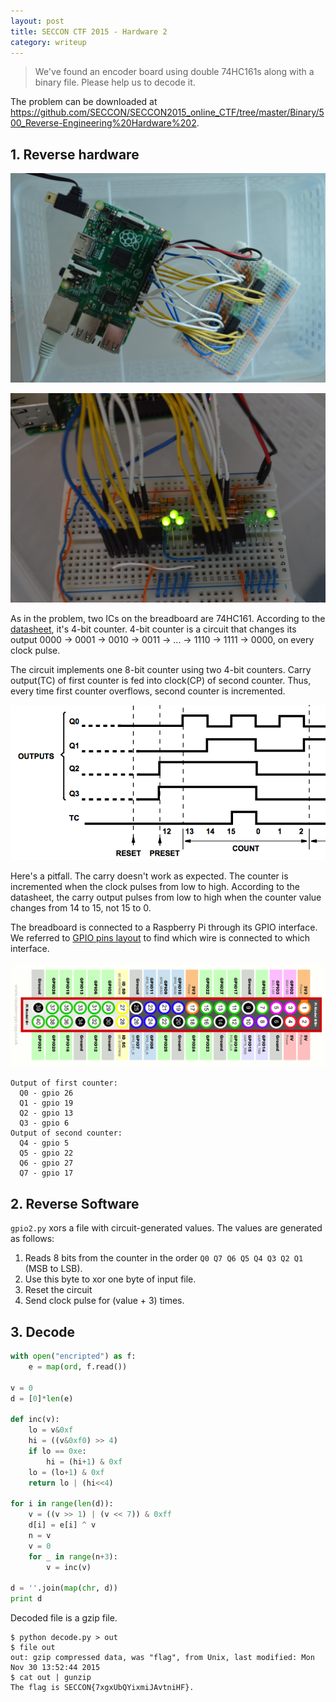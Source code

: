 ```yaml
---
layout: post
title: SECCON CTF 2015 - Hardware 2
category: writeup
---
```


> We've found an encoder board using double 74HC161s along with a binary file.
> Please help us to decode it.

The problem can be downloaded at <https://github.com/SECCON/SECCON2015_online_CTF/tree/master/Binary/500_Reverse-Engineering%20Hardware%202>.

## 1. Reverse hardware

![topview.jpg](/assets/2015/12/DSC_0011.jpg)

![frontview.jpg](/assets/2015/12/DSC_0002_1.jpg)

As in the problem, two ICs on the breadboard are 74HC161. According to the [datasheet](http://www.ti.com/lit/gpn/cd54hc163), it's 4-bit counter. 4-bit counter is a circuit that changes its output 0000 -> 0001 -> 0010 -> 0011 -> ... -> 1110 -> 1111 -> 0000, on every clock pulse.

The circuit implements one 8-bit counter using two 4-bit counters. Carry output(TC) of first counter is fed into clock(CP) of second counter. Thus, every time first counter overflows, second counter is incremented.

![timing.png](/assets/2015/12/timing.png)

Here's a pitfall. The carry doesn't work as expected. The counter is incremented when the clock pulses from low to high. According to the datasheet, the carry output pulses from low to high when the counter value changes from 14 to 15, not 15 to 0.

The breadboard is connected to a Raspberry Pi through its GPIO interface. We referred to [GPIO pins layout](http://www.raspberrypi-spy.co.uk/2012/06/simple-guide-to-the-rpi-gpio-header-and-pins/) to find which wire is connected to which interface.

![gpio.png](/assets/2015/12/gpio.png)

```
Output of first counter:
  Q0 - gpio 26
  Q1 - gpio 19
  Q2 - gpio 13
  Q3 - gpio 6
Output of second counter:
  Q4 - gpio 5
  Q5 - gpio 22
  Q6 - gpio 27
  Q7 - gpio 17
```

## 2. Reverse Software

`gpio2.py` xors a file with circuit-generated values. The values are generated as follows:

1. Reads 8 bits from the counter in the order `Q0 Q7 Q6 Q5 Q4 Q3 Q2 Q1` (MSB to LSB).
2. Use this byte to xor one byte of input file.
3. Reset the circuit
4. Send clock pulse for (value + 3) times.

## 3. Decode

```py
with open("encripted") as f:
    e = map(ord, f.read())

v = 0
d = [0]*len(e)

def inc(v):
    lo = v&0xf
    hi = ((v&0xf0) >> 4)
    if lo == 0xe:
        hi = (hi+1) & 0xf
    lo = (lo+1) & 0xf
    return lo | (hi<<4)

for i in range(len(d)):
    v = ((v >> 1) | (v << 7)) & 0xff
    d[i] = e[i] ^ v
    n = v
    v = 0
    for _ in range(n+3):
        v = inc(v)

d = ''.join(map(chr, d))
print d
```

Decoded file is a gzip file.

```
$ python decode.py > out
$ file out
out: gzip compressed data, was "flag", from Unix, last modified: Mon Nov 30 13:52:44 2015
$ cat out | gunzip
The flag is SECCON{7xgxUbQYixmiJAvtniHF}.
```

